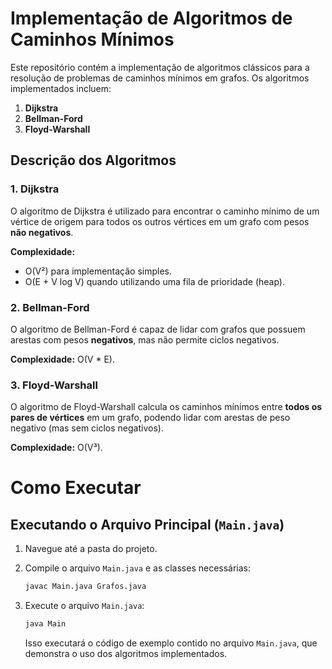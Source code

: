 # Implementação de Algoritmos de Caminhos Mínimos

Este repositório contém a implementação de algoritmos clássicos para a resolução de problemas de caminhos mínimos em grafos. Os algoritmos implementados incluem:

1. **Dijkstra**
2. **Bellman-Ford**
3. **Floyd-Warshall**

## Descrição dos Algoritmos

### 1. Dijkstra

O algoritmo de Dijkstra é utilizado para encontrar o caminho mínimo de um vértice de origem para todos os outros vértices em um grafo com pesos **não negativos**.

**Complexidade:**  
- O(V²) para implementação simples.  
- O(E + V log V) quando utilizando uma fila de prioridade (heap).

### 2. Bellman-Ford

O algoritmo de Bellman-Ford é capaz de lidar com grafos que possuem arestas com pesos **negativos**, mas não permite ciclos negativos.

**Complexidade:** O(V * E).

### 3. Floyd-Warshall

O algoritmo de Floyd-Warshall calcula os caminhos mínimos entre **todos os pares de vértices** em um grafo, podendo lidar com arestas de peso negativo (mas sem ciclos negativos).

**Complexidade:** O(V³).

# Como Executar

## Executando o Arquivo Principal (`Main.java`)

1. Navegue até a pasta do projeto.

2. Compile o arquivo `Main.java` e as classes necessárias:

   ```bash
   javac Main.java Grafos.java
   ```

3. Execute o arquivo `Main.java`:

   ```bash
   java Main
   ```

   Isso executará o código de exemplo contido no arquivo `Main.java`, que demonstra o uso dos algoritmos implementados.
